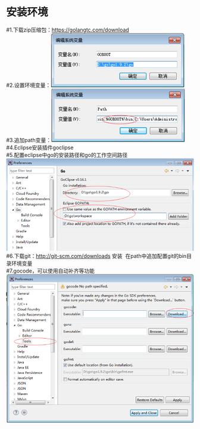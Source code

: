 
安装环境
=========
#1.下载zip压缩包：https://golangtc.com/download<br>
#2.设置环境变量：![](https://github.com/zhangga/GO/blob/master/img/url/goroot.png)<br>
#3.追加path变量：![](https://github.com/zhangga/GO/blob/master/img/url/path.png)<br>
#4.Eclipse安装插件goclipse<br>
#5.配置eclipse中go的安装路径和go的工作空间路径![](https://github.com/zhangga/GO/blob/master/img/url/eclipsego.png)<br>
#6.下载git：http://git-scm.com/downloads 安装  在path中追加配置git的bin目录环境变量<br>
#7.gocode，可以使用自动补齐等功能![](https://github.com/zhangga/GO/blob/master/img/url/eclipsegocode.png)<br>
